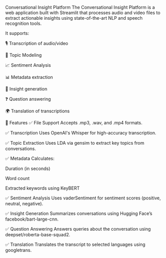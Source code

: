 Conversational Insight Platform
The Conversational Insight Platform is a web application built with Streamlit that processes audio and video files to extract actionable insights using state-of-the-art NLP and speech recognition tools.

It supports:

🎙️ Transcription of audio/video

🧠 Topic Modeling

📈 Sentiment Analysis

📊 Metadata extraction

🤖 Insight generation

❓ Question answering

🌍 Translation of transcriptions

🚀 Features
✅ File Support
Accepts .mp3, .wav, and .mp4 formats.

✅ Transcription
Uses OpenAI's Whisper for high-accuracy transcription.

✅ Topic Extraction
Uses LDA via gensim to extract key topics from conversations.

✅ Metadata
Calculates:

Duration (in seconds)

Word count

Extracted keywords using KeyBERT

✅ Sentiment Analysis
Uses vaderSentiment for sentiment scores (positive, neutral, negative).

✅ Insight Generation
Summarizes conversations using Hugging Face’s facebook/bart-large-cnn.

✅ Question Answering
Answers queries about the conversation using deepset/roberta-base-squad2.

✅ Translation
Translates the transcript to selected languages using googletrans.
